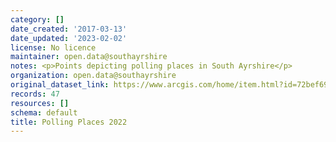 ```yaml
---
category: []
date_created: '2017-03-13'
date_updated: '2023-02-02'
license: No licence
maintainer: open.data@southayrshire
notes: <p>Points depicting polling places in South Ayrshire</p>
organization: open.data@southayrshire
original_dataset_link: https://www.arcgis.com/home/item.html?id=72bef698f90b4da7b28ee403598e4403
records: 47
resources: []
schema: default
title: Polling Places 2022
---
```

